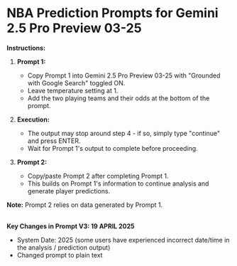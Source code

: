 # NBA Prediction Prompts for Gemini 2.5 Pro Preview 03-25

**Instructions:**

1. **Prompt 1:**
   - Copy Prompt 1 into Gemini 2.5 Pro Preview 03-25 with "Grounded with Google Search" toggled ON.
   - Leave temperature setting at 1.
   - Add the two playing teams and their odds at the bottom of the prompt.

2. **Execution:**
   - The output may stop around step 4 - if so, simply type "continue" and press ENTER.
   - Wait for Prompt 1's output to complete before proceeding.

3. **Prompt 2:**
   - Copy/paste Prompt 2 after completing Prompt 1.
   - This builds on Prompt 1's information to continue analysis and generate player predictions.

**Note:** Prompt 2 relies on data generated by Prompt 1.<br><br>


**Key Changes in Prompt V3: 19 APRIL 2025**
- System Date: 2025 (some users have experienced incorrect date/time in the analysis / prediction output)
- Changed prompt to plain text 
  

